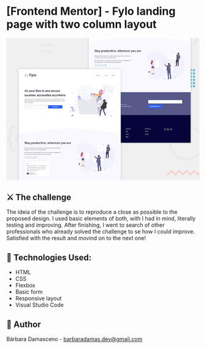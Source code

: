 # [Frontend Mentor] - Fylo landing page with two column layout

![Design preview for the Fylo landing page with two column layout challenge](./design/desktop-preview.jpg)

## ⚔️ The challenge

The ideia of the challenge is to reproduce a close as possible to the proposed design. I used basic elements of both, with I had in mind, literally testing and improving. After finishing, I went to search of other professionals who already solved the challenge to se how I could improve. Satisfied with the result and movind on to the next one!

## 💾 Technologies Used:

- HTML
- CSS
- Flexbox
- Basic form
- Responsive layout
- Visual Studio Code

## 🐼 Author

Bárbara Damasceno - barbaradamas.dev@gmail.com
